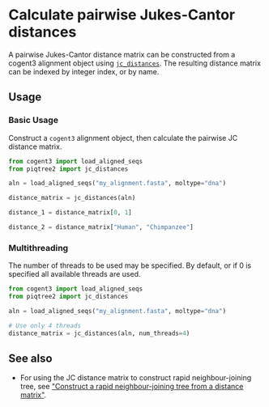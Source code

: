 # Calculate pairwise Jukes-Cantor distances

A pairwise Jukes-Cantor distance matrix can be constructed from a cogent3 alignment object using [`jc_distances`](../api/genetic_distance/jc_distances.md).
The resulting distance matrix can be indexed by integer index, or by name.

## Usage

### Basic Usage

Construct a `cogent3` alignment object, then calculate the pairwise JC distance matrix.

```python
from cogent3 import load_aligned_seqs
from piqtree2 import jc_distances

aln = load_aligned_seqs("my_alignment.fasta", moltype="dna")

distance_matrix = jc_distances(aln)

distance_1 = distance_matrix[0, 1]

distance_2 = distance_matrix["Human", "Chimpanzee"]
```

### Multithreading

The number of threads to be used may be specified. By default, or if 0 is specified all available threads are used.

```python
from cogent3 import load_aligned_seqs
from piqtree2 import jc_distances

aln = load_aligned_seqs("my_alignment.fasta", moltype="dna")

# Use only 4 threads
distance_matrix = jc_distances(aln, num_threads=4)
```

## See also

- For using the JC distance matrix to construct rapid neighbour-joining tree, see ["Construct a rapid neighbour-joining tree from a distance matrix"](construct_nj_tree.md).

